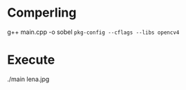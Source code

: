 # Comperling 

g++ main.cpp -o sobel `pkg-config --cflags --libs opencv4`

# Execute 

./main lena.jpg
